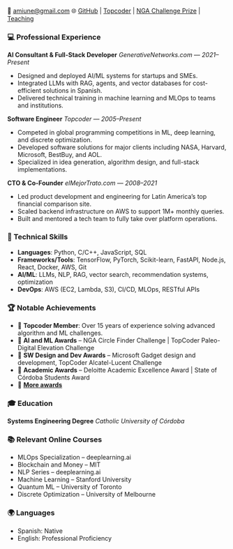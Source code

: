 📧 [amiune@gmail.com](mailto:amiune@gmail.com)
🌐  [GitHub](https://github.com/amiune) | [Topcoder](https://www.topcoder.com/members/amiune) | [NGA Challenge Prize](https://bit.ly/myNGAprize) | [Teaching](https://www.freecodingtour.com)

### 💻 Professional Experience

**AI Consultant & Full-Stack Developer**
*GenerativeNetworks.com* — *2021–Present*

* Designed and deployed AI/ML systems for startups and SMEs.
* Integrated LLMs with RAG, agents, and vector databases for cost-efficient solutions in Spanish.
* Delivered technical training in machine learning and MLOps to teams and institutions.

**Software Engineer**
*Topcoder* — *2005–Present*

* Competed in global programming competitions in ML, deep learning, and discrete optimization.
* Developed software solutions for major clients including NASA, Harvard, Microsoft, BestBuy, and AOL.
* Specialized in idea generation, algorithm design, and full-stack implementations.

**CTO & Co-Founder**
*elMejorTrato.com* — *2008–2021*

* Led product development and engineering for Latin America’s top financial comparison site.
* Scaled backend infrastructure on AWS to support 1M+ monthly queries.
* Built and mentored a tech team to fully take over platform operations.

### 🧠 Technical Skills

* **Languages**: Python, C/C++, JavaScript, SQL
* **Frameworks/Tools**: TensorFlow, PyTorch, Scikit-learn, FastAPI, Node.js, React, Docker, AWS, Git
* **AI/ML**: LLMs, NLP, RAG, vector search, recommendation systems, optimization
* **DevOps**: AWS (EC2, Lambda, S3), CI/CD, MLOps, RESTful APIs

### 🏆 Notable Achievements

* 🥇 **Topcoder Member**: Over 15 years of experience solving advanced algorithm and ML challenges.
* 🏅 **AI and ML Awards** – NGA Circle Finder Challenge | TopCoder Paleo-Digital Elevation Challenge
* 🏅 **SW Design and Dev Awards** – Microsoft Gadget design and development, TopCoder Alcatel-Lucent Challenge
* 🏅 **Academic Awards** – Deloitte Academic Excellence Award | State of Córdoba Students Award
* 🏅 **[More awards](https://www.linkedin.com/in/amiune/details/honors/)**

### 🎓 Education

**Systems Engineering Degree**
*Catholic University of Córdoba*

### 📚 Relevant Online Courses

* MLOps Specialization – deeplearning.ai
* Blockchain and Money – MIT
* NLP Series – deeplearning.ai
* Machine Learning – Stanford University
* Quantum ML – University of Toronto
* Discrete Optimization – University of Melbourne

### 🌍 Languages

* Spanish: Native
* English: Professional Proficiency